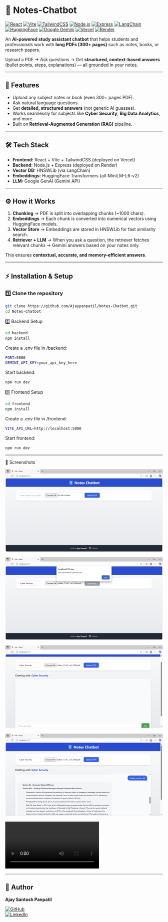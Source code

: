 # 📘 Notes-Chatbot

[![React](https://img.shields.io/badge/Frontend-React-blue?logo=react)](https://react.dev/)
[![Vite](https://img.shields.io/badge/Bundler-Vite-646CFF?logo=vite&logoColor=white)](https://vitejs.dev/)
[![TailwindCSS](https://img.shields.io/badge/Styling-TailwindCSS-38B2AC?logo=tailwind-css&logoColor=white)](https://tailwindcss.com/)
[![Node.js](https://img.shields.io/badge/Backend-Node.js-339933?logo=node.js&logoColor=white)](https://nodejs.org/)
[![Express](https://img.shields.io/badge/Framework-Express-black?logo=express&logoColor=white)](https://expressjs.com/)
[![LangChain](https://img.shields.io/badge/AI-LangChain-orange)](https://www.langchain.com/)
[![HuggingFace](https://img.shields.io/badge/Embeddings-HuggingFace-yellow?logo=huggingface&logoColor=white)](https://huggingface.co/)
[![Google Gemini](https://img.shields.io/badge/LLM-Google%20Gemini-4285F4?logo=google&logoColor=white)](https://ai.google.dev/gemini-api)
[![Vercel](https://img.shields.io/badge/Deploy-Vercel-black?logo=vercel&logoColor=white)](https://vercel.com/)
[![Render](https://img.shields.io/badge/Deploy-Render-46E3B7?logo=render&logoColor=white)](https://render.com/)

An **AI-powered study assistant chatbot** that helps students and professionals work with **long PDFs (300+ pages)** such as notes, books, or research papers.  

Upload a PDF → Ask questions → Get **structured, context-based answers** (bullet points, steps, explanations) — all grounded in your notes.

---

## 🚀 Features

- Upload any subject notes or book (even 300+ pages PDF).
- Ask natural language questions.
- Get **detailed, structured answers** (not generic AI guesses).
- Works seamlessly for subjects like **Cyber Security**, **Big Data Analytics**, and more.
- Built on **Retrieval-Augmented Generation (RAG)** pipeline.

---

## 🛠 Tech Stack

- **Frontend:** React + Vite + TailwindCSS (deployed on Vercel)  
- **Backend:** Node.js + Express (deployed on Render)  
- **Vector DB:** HNSWLib (via LangChain)  
- **Embeddings:** HuggingFace Transformers (all-MiniLM-L6-v2)  
- **LLM:** Google GenAI (Gemini API)  

---

## ⚙️ How it Works

1. **Chunking** → PDF is split into overlapping chunks (~1000 chars).  
2. **Embeddings** → Each chunk is converted into numerical vectors using HuggingFace models.  
3. **Vector Store** → Embeddings are stored in HNSWLib for fast similarity search.  
4. **Retriever + LLM** → When you ask a question, the retriever fetches relevant chunks → Gemini answers based on your notes only.  

This ensures **contextual, accurate, and memory-efficient answers**.

---

## ⚡ Installation & Setup

### 1️⃣ Clone the repository
```bash
git clone https://github.com/Ajaypanpatil/Notes-Chatbot.git
cd Notes-Chatbot

```
2️⃣ Backend Setup
```bash
cd backend
npm install
```

Create a .env file in /backend:

```bash
PORT=5000
GEMINI_API_KEY=your_api_key_here
```

Start backend:
```bash
npm run dev
```

3️⃣ Frontend Setup
```bash
cd frontend
npm install
```

Create a .env file in /frontend:
```bash
VITE_API_URL=http://localhost:5000
```

Start frontend:
```bash
npm run dev
```
---

📸 Screenshots

![Landing Page](<Notes Chatbot Demo 1.png>) 

![File Upload](<Notes Chatbot Demo 2.png>) 

![Chat Start](<Notes Chatbot Demo 3.png>) 

![alt text](<Notes Chatbot Demo 4.png>)

<video controls src="Notes Chatbot Demo.mp4" title="Note ChatBot Demo"></video>


---

## 👤 Author
**Ajay Santosh Panpatil**

[![GitHub](https://img.shields.io/badge/GitHub-Ajaypanpatil-181717?logo=github)](https://github.com/Ajaypanpatil)  
[![LinkedIn](https://img.shields.io/badge/LinkedIn-Ajay%20Panpatil-0A66C2?logo=linkedin&logoColor=white)](https://www.linkedin.com/in/ajay-panpatil-9413572a1/)  

